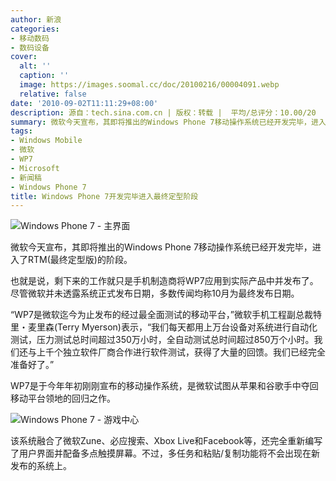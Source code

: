 ```yaml
---
author: 新浪
categories:
- 移动数码
- 数码设备
cover:
  alt: ''
  caption: ''
  image: https://images.soomal.cc/doc/20100216/00004091.webp
  relative: false
date: '2010-09-02T11:11:29+08:00'
description: 源自：tech.sina.com.cn | 版权：转载 |  平均/总评分：10.00/20
summary: 微软今天宣布，其即将推出的Windows Phone 7移动操作系统已经开发完毕，进入了RTM(最终定型版)的阶段。也就是说，剩下来的工作就只是手机制造商将WP7应用到实际产品中并发布了。尽管微软并未透露系统正式发布日期，多数传闻均称10月为最终发布日期。WP7是于今年年初刚刚宣布的移动操作系统，是微软试图从苹果和谷歌手中夺回移动平台领地的回归之作。
tags:
- Windows Mobile
- 微软
- WP7
- Microsoft
- 新闻稿
- Windows Phone 7
title: Windows Phone 7开发完毕进入最终定型阶段
---
```


![Windows Phone 7 - 主界面](https://images.soomal.cc/doc/20100216/00004088.webp)



微软今天宣布，其即将推出的Windows Phone 7移动操作系统已经开发完毕，进入了RTM(最终定型版)的阶段。



也就是说，剩下来的工作就只是手机制造商将WP7应用到实际产品中并发布了。尽管微软并未透露系统正式发布日期，多数传闻均称10月为最终发布日期。



“WP7是微软迄今为止发布的经过最全面测试的移动平台，”微软手机工程副总裁特里・麦里森(Terry Myerson)表示，“我们每天都用上万台设备对系统进行自动化测试，压力测试总时间超过350万小时，全自动测试总时间超过850万个小时。我们还与上千个独立软件厂商合作进行软件测试，获得了大量的回馈。我们已经完全准备好了。”



WP7是于今年年初刚刚宣布的移动操作系统，是微软试图从苹果和谷歌手中夺回移动平台领地的回归之作。



![Windows Phone 7 - 游戏中心](https://images.soomal.cc/doc/20100216/00004091.webp)



该系统融合了微软Zune、必应搜索、Xbox Live和Facebook等，还完全重新编写了用户界面并配备多点触摸屏幕。不过，多任务和粘贴/复制功能将不会出现在新发布的系统上。
